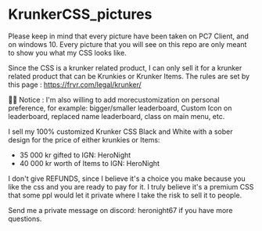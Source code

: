 # KrunkerCSS_pictures

Please keep in mind that every picture have been taken on PC7 Client, and on windows 10.
Every picture that you will see on this repo are only meant to show you what my CSS looks like.

Since the CSS is a krunker related product, I can only sell it for a krunker related product that can be Krunkies or Krunker Items. The rules are set by this page : https://frvr.com/legal/krunker/

📌📌 Notice : I'm also willing to add morecustomization on personal preference, for example: bigger/smaller leaderboard, Custom Icon on leaderboard, replaced name leaderboard, class on main menu, etc.

I sell my 100% customized Krunker CSS Black and White with a sober design for the price of either krunkies or Items:
- 35 000 kr gifted to IGN: HeroNight 
- 40 000 kr worth of Items to IGN: HeroNight

I don't give REFUNDS, since I believe it's a choice you make because you like the css and you are ready to pay for it. I truly believe it's a premium CSS that some ppl would let it private where I take the risk to sell it to people. 

Send me a private message on discord: heronight67 if you have more questions.
